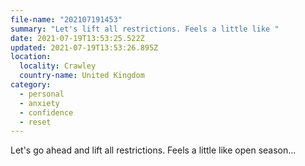 ```yaml
---
file-name: "202107191453"
summary: "Let's lift all restrictions. Feels a little like "
date: 2021-07-19T13:53:25.522Z
updated: 2021-07-19T13:53:26.895Z
location:
  locality: Crawley
  country-name: United Kingdom
category:
  - personal
  - anxiety
  - confidence
  - reset
---
```

Let's go ahead and lift all restrictions. Feels a little like open season&hellip;